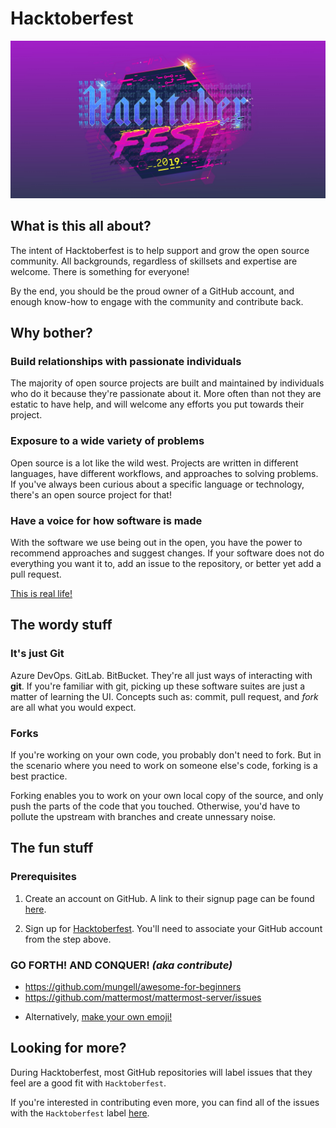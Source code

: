 # Hacktoberfest

![](images/hacktoberfest.jpg)

## What is this all about?

The intent of Hacktoberfest is to help support and grow the open source community. All backgrounds, regardless of skillsets and expertise are welcome. There is something for everyone!

By the end, you should be the proud owner of a GitHub account, and enough know-how to engage with the community and contribute back.

## Why bother?

### Build relationships with passionate individuals
The majority of open source projects are built and maintained by individuals who do it because they're passionate about it. More often than not they are estatic to have help, and will welcome any efforts you put towards their project.

### Exposure to a wide variety of problems
Open source is a lot like the wild west. Projects are written in different languages, have different workflows, and approaches to solving problems. If you've always been curious about a specific language or technology, there's an open source project for that!

### Have a voice for how software is made
With the software we use being out in the open, you have the power to recommend approaches and suggest changes. If your software does not do everything you want it to, add an issue to the repository, or better yet add a pull request.

[This is real life!](https://github.com/microsoft/vscode)

## The wordy stuff

### It's just Git

Azure DevOps. GitLab. BitBucket. They're all just ways of interacting with **git**. If you're familiar with git, picking up these software suites are just a matter of learning the UI. Concepts such as: commit, pull request, and *fork* are all what you would expect.

### Forks

If you're working on your own code, you probably don't need to fork. But in the scenario where you need to work on someone else's code, forking is a best practice.

Forking enables you to work on your own local copy of the source, and only push the parts of the code that you touched. Otherwise, you'd have to pollute the upstream with branches and create unnessary noise.

## The fun stuff

### Prerequisites

1. Create an account on GitHub. A link to their signup page can be found [here](https://github.com/join?source=header-home).

1. Sign up for [Hacktoberfest](https://hacktoberfest.digitalocean.com/). You'll need to associate your GitHub account from the step above.

### GO FORTH! AND CONQUER! *(aka contribute)*

- https://github.com/mungell/awesome-for-beginners
- https://github.com/mattermost/mattermost-server/issues

* Alternatively, [make your own emoji!](https://kimberrypi.github.io/emojidiv/)


## Looking for more?

During Hacktoberfest, most GitHub repositories will label issues that they feel are a good fit with `Hacktoberfest`.

If you're interested in contributing even more, you can find all of the issues with the `Hacktoberfest` label [here](htps://github.com/search?q=label%3Ahacktoberfest+state%3Aopen+is%3Aissue&type=Issues).
